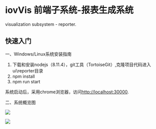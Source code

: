 # iovVis 前端子系统-报表生成系统
visualization subsystem - reporter.

## 快速入门 ##

一、Windows/Linux系统安装指南

1. 下载和安装nodejs（8.11.4），git工具（TortoiseGit）,克隆项目代码进入ui\reporter目录
2. npm install
3. npm run start

系统启动后，采用chrome浏览器，访问[http://localhost:30000](http://localhost:30000).

二、系统概览图

![](https://github.com/lvyv/iovVis/blob/master/ui/reporter/doc/oom.png)

![](https://github.com/lvyv/iovVis/blob/master/ui/reporter/doc/ui.png)